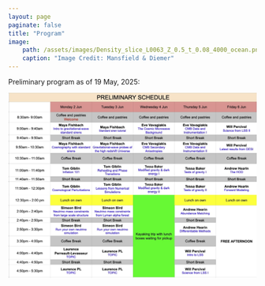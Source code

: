 ```yaml
---
layout: page
paginate: false
title: "Program"
image:
    path: /assets/images/Density_slice_L0063_Z_0.5_t_0.08_4000_ocean.png
    caption: "Image Credit: Mansfield & Diemer"
---
```


Preliminary program as of 19 May, 2025:

<img src="/assets/images/program_19May.jpg"  alt="Preliminary Program"> 
